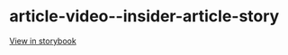 # article-video--insider-article-story

[View in storybook](https://raw.githack.com/Independent-Digital-News-and-Media-Ltd/standard-pwamp-sb/PR-450-sb/index.html?path=/story/article-video--insider-article-story)